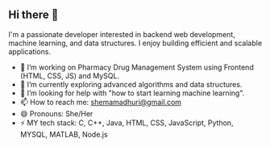 ## Hi there 👋
I'm a passionate developer interested in backend web development, machine learning, and data structures. I enjoy building efficient and scalable applications.

- 🔭 I’m working on Pharmacy Drug Management System using Frontend (HTML, CSS, JS) and MySQL.
- 🌱 I’m currently exploring advanced algorithms and data structures. 
- 🤔 I’m looking for help with "how to start learning machine learning". 
- 📫 How to reach me: shemamadhuri@gmail.com
- 😄 Pronouns: She/Her
- ⚡ MY tech stack: C, C++, Java, HTML, CSS, JavaScript, Python, MYSQL, MATLAB, Node.js 
